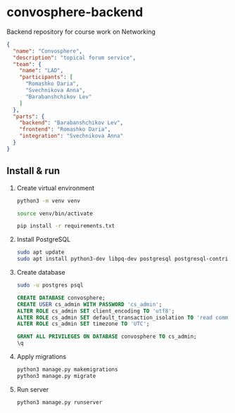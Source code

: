 # convosphere-backend

Backend repository for course work on Networking

```json
{
  "name": "Convosphere",
  "description": "topical forum service",
  "team": {
    "name": "LAD",
    "participants": [
      "Romashko Daria",
      "Svechnikova Anna",
      "Barabanshchikov Lev"
    ]
  },
  "parts": {
    "backend": "Barabanshchikov Lev",
    "frontend": "Romashko Daria",
    "integration": "Svechnikova Anna"
  }
}
```

## Install & run

1. Create virtual environment
    ```bash
    python3 -m venv venv
    
    source venv/bin/activate
    
    pip install -r requirements.txt
    ```

2. Install PostgreSQL
    ```bash
    sudo apt update
    sudo apt install python3-dev libpq-dev postgresql postgresql-contrib
    ```
3. Create database
   ```bash
   sudo -u postgres psql
   ```
   ```sql
   CREATE DATABASE convosphere;
   CREATE USER cs_admin WITH PASSWORD 'cs_admin';
   ALTER ROLE cs_admin SET client_encoding TO 'utf8';
   ALTER ROLE cs_admin SET default_transaction_isolation TO 'read committed';
   ALTER ROLE cs_admin SET timezone TO 'UTC';
   
   GRANT ALL PRIVILEGES ON DATABASE convosphere TO cs_admin;
   \q
   ```
4. Apply migrations
   ```bash
   python3 manage.py makemigrations
   python3 manage.py migrate
   ```
5. Run server
   ```bash
   python3 manage.py runserver
   ```
